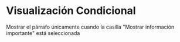 # Visualización Condicional
Mostrar el párrafo únicamente cuando la casilla "Mostrar información importante" está seleccionada
